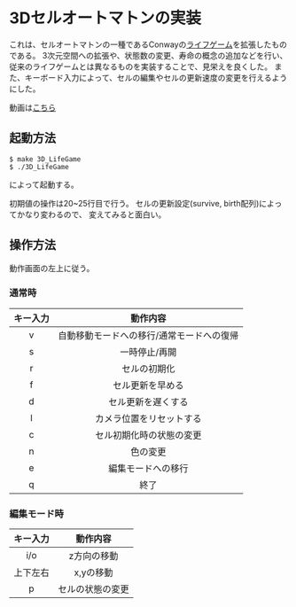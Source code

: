 # 3Dセルオートマトンの実装

これは、セルオートマトンの一種であるConwayの[ライフゲーム](https://ja.wikipedia.org/wiki/%E3%83%A9%E3%82%A4%E3%83%95%E3%82%B2%E3%83%BC%E3%83%A0)を拡張したものである。
3次元空間への拡張や、状態数の変更、寿命の概念の追加などを行い、従来のライフゲームとは異なるものを実装することで、見栄えを良くした。
また、キーボード入力によって、セルの編集やセルの更新速度の変更を行えるようにした。

動画は[こちら](https://www.youtube.com/playlist?list=PL0oc7AkB1TQK4kQ9fDaY6qSUhQsMoNwQf)

## 起動方法

```
$ make 3D_LifeGame
$ ./3D_LifeGame
```
によって起動する。

初期値の操作は20~25行目で行う。
セルの更新設定(survive, birth配列)によってかなり変わるので、
変えてみると面白い。


## 操作方法

動作画面の左上に従う。

### 通常時
|キー入力|動作内容|
| :--: | :--:|
|v | 自動移動モードへの移行/通常モードへの復帰|
|s | 一時停止/再開|
|r | セルの初期化|
|f | セル更新を早める|
|d | セル更新を遅くする|
|l | カメラ位置をリセットする|
|c | セル初期化時の状態の変更|
|n | 色の変更|
|e | 編集モードへの移行|
|q | 終了|

### 編集モード時

|キー入力|動作内容|
| :--: | :--:|
|i/o |z方向の移動|
|上下左右 | x,yの移動|
|p| セルの状態の変更|
